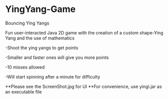 YingYang-Game
=============

Bouncing Ying Yangs

Fun user-interacted Java 2D game with the creation of a custom shape-Ying Yang and the use of mathematics

-Shoot the ying yangs to get points

-Smaller and faster ones will give you more points

-10 misses allowed

-Will start spinning after a minute for difficulty

**Please see the ScreenShot.jpg for UI
**For convenience, use yingi.jar as an executable file
